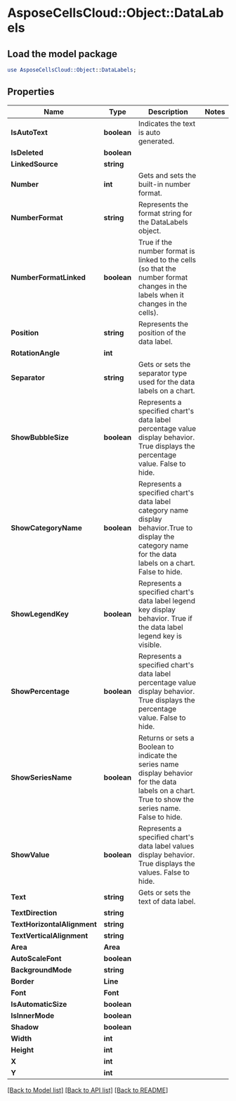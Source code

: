 # AsposeCellsCloud::Object::DataLabels 

## Load the model package
```perl
use AsposeCellsCloud::Object::DataLabels;
```

## Properties
Name | Type | Description | Notes
------------ | ------------- | ------------- | -------------
**IsAutoText** | **boolean** | Indicates the text is auto generated. |
**IsDeleted** | **boolean** |  |
**LinkedSource** | **string** |  |
**Number** | **int** | Gets and sets the built-in number format. |
**NumberFormat** | **string** | Represents the format string for the DataLabels object. |
**NumberFormatLinked** | **boolean** | True if the number format is linked to the cells                         (so that the number format changes in the labels when it changes in the cells). |
**Position** | **string** | Represents the position of the data label. |
**RotationAngle** | **int** |  |
**Separator** | **string** | Gets or sets the separator type used for the data labels on a chart. |
**ShowBubbleSize** | **boolean** | Represents a specified chart's data label percentage value display behavior. True displays the percentage value. False to hide. |
**ShowCategoryName** | **boolean** | Represents a specified chart's data label category name display behavior.True to display the category name for the data labels on a chart. False to hide. |
**ShowLegendKey** | **boolean** | Represents a specified chart's data label legend key display behavior.                        True if the data label legend key is visible. |
**ShowPercentage** | **boolean** | Represents a specified chart's data label percentage value display behavior. True displays the percentage value. False to hide. |
**ShowSeriesName** | **boolean** | Returns or sets a Boolean to indicate the series name display behavior for the data labels on a chart.                        True to show the series name. False to hide. |
**ShowValue** | **boolean** | Represents a specified chart's data label values display behavior. True displays the values. False to hide. |
**Text** | **string** | Gets or sets the text of data label. |
**TextDirection** | **string** |  |
**TextHorizontalAlignment** | **string** |  |
**TextVerticalAlignment** | **string** |  |
**Area** | **Area** |  |
**AutoScaleFont** | **boolean** |  |
**BackgroundMode** | **string** |  |
**Border** | **Line** |  |
**Font** | **Font** |  |
**IsAutomaticSize** | **boolean** |  |
**IsInnerMode** | **boolean** |  |
**Shadow** | **boolean** |  |
**Width** | **int** |  |
**Height** | **int** |  |
**X** | **int** |  |
**Y** | **int** |  |  

[[Back to Model list]](../README.md#documentation-for-models) [[Back to API list]](../README.md#documentation-for-api-endpoints) [[Back to README]](../README.md)

